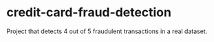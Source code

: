 # credit-card-fraud-detection
Project that detects 4 out of 5 fraudulent transactions in a real dataset.

